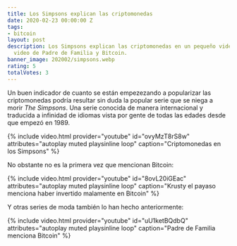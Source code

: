 ```yaml
---
title: Los Simpsons explican las criptomonedas
date: 2020-02-23 00:00:00 Z
tags:
- bitcoin
layout: post
description: Los Simpsons explican las criptomonedas en un pequeño video. También
  video de Padre de Familia y Bitcoin.
banner_image: 202002/simpsons.webp
rating: 5
totalVotes: 3
---
```


Un buen indicador de cuanto se están empezezando a popularizar las criptomonedas podría resultar sin duda la popular serie que se niega a morir *The Simpsons*. Una serie conocida de manera internacional y traducida a infinidad de idiomas vista por gente de todas las edades desde que empezó en 1989.

{% include video.html provider="youtube" id="ovyMzT8rS8w" attributes="autoplay muted playsinline loop" caption="Criptomonedas en los Simpsons" %}

No obstante no es la primera vez que mencionan Bitcoin:

{% include video.html provider="youtube" id="8ovL20iGEac" attributes="autoplay muted playsinline loop" caption="Krusty el payaso menciona haber invertido malamente en Bitcoin" %}

Y otras series de moda también lo han hecho anteriormente:

{% include video.html provider="youtube" id="uU1ketBQdbQ" attributes="autoplay muted playsinline loop" caption="Padre de Familia menciona Bitcoin" %}

